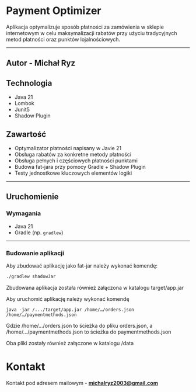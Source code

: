# Payment Optimizer
Aplikacja optymalizuje sposób płatności za zamówienia w sklepie internetowym w celu maksymalizacji rabatów przy użyciu tradycyjnych metod płatności oraz punktów lojalnościowych.

---

## Autor - **Michał Ryz**


## Technologia

- Java 21
- Lombok
- Junit5
- Shadow Plugin

##  Zawartość

- Optymalizator płatności napisany w Javie 21
- Obsługa rabatów za konkretne metody płatności
- Obsługa pełnych i częściowych płatności punktami
- Budowa fat-jara przy pomocy Gradle + Shadow Plugin
- Testy jednostkowe kluczowych elementów logiki

---

##  Uruchomienie

###  Wymagania

- Java 21
- Gradle (np. `gradlew`)

---

###  Budowanie aplikacji

Aby zbudować aplikację jako fat-jar należy wykonać komendę:

```bash
./gradlew shadowJar
```

Zbudowana aplikacja została również załączona w katalogu target/app.jar

Aby uruchomić aplikację należy wykonać komendę

```
java -jar /.../target/app.jar /home/…/orders.json /home/…/paymentmethods.json
```
Gdzie /home/…/orders.json to ścieżka do pliku orders.json, a /home/…/paymentmethods.json to ścieżka do paymentmethods.json

Oba pliki zostały również załączone w katalogu /data


# Kontakt

Kontakt pod adresem mailowym - **michalryz2003@gmail.com**

